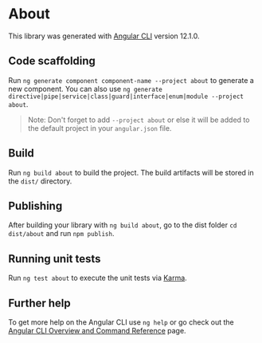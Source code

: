 # About

This library was generated with [Angular CLI](https://github.com/angular/angular-cli) version 12.1.0.

## Code scaffolding

Run `ng generate component component-name --project about` to generate a new component. You can also use `ng generate directive|pipe|service|class|guard|interface|enum|module --project about`.
> Note: Don't forget to add `--project about` or else it will be added to the default project in your `angular.json` file. 

## Build

Run `ng build about` to build the project. The build artifacts will be stored in the `dist/` directory.

## Publishing

After building your library with `ng build about`, go to the dist folder `cd dist/about` and run `npm publish`.

## Running unit tests

Run `ng test about` to execute the unit tests via [Karma](https://karma-runner.github.io).

## Further help

To get more help on the Angular CLI use `ng help` or go check out the [Angular CLI Overview and Command Reference](https://angular.io/cli) page.
